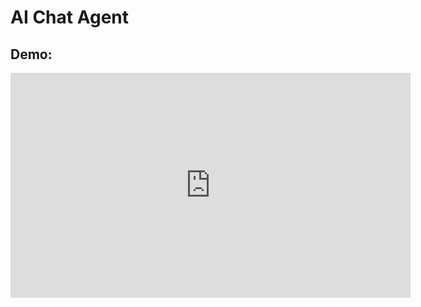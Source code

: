 # AI Chat Agent

## Demo:
<iframe width="640" height="360" src="https://drive.google.com/file/d/1P_YHN1zUzzz_OiN3hb0Mhq4VJD0ttntl/view" frameborder="0"></iframe>
